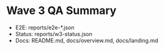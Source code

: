 ﻿# Wave 3 QA Summary
- E2E: reports/e2e-*.json
- Status: reports/w3-status.json
- Docs: README.md, docs/overview.md, docs/landing.md
